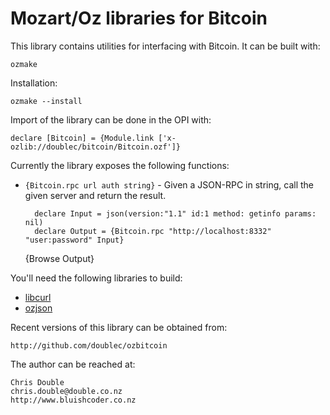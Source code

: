 # Mozart/Oz libraries for Bitcoin

This library contains utilities for interfacing with Bitcoin. It can be built with:

    ozmake

Installation:

    ozmake --install

Import of the library can be done in the OPI with:

    declare [Bitcoin] = {Module.link ['x-ozlib://doublec/bitcoin/Bitcoin.ozf']}

Currently the library exposes the following functions:

* `{Bitcoin.rpc url auth string}` - Given a JSON-RPC in string, call the given server and return the result.

        declare Input = json(version:"1.1" id:1 method: getinfo params: nil)
        declare Output = {Bitcoin.rpc "http://localhost:8332" "user:password" Input}
	{Browse Output}

You'll need the following libraries to build:

* [libcurl](http://curl.haxx.se/libcurl/)
* [ozjson](http://github.com/doublec/ozjson)

Recent versions of this library can be obtained from:

    http://github.com/doublec/ozbitcoin

The author can be reached at:

    Chris Double
    chris.double@double.co.nz
    http://www.bluishcoder.co.nz
